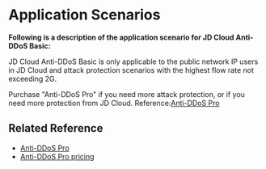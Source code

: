 # Application Scenarios

**Following is a description of the application scenario for JD Cloud Anti-DDoS Basic:**

JD Cloud Anti-DDoS Basic is only applicable to the public network IP users in JD Cloud and attack protection scenarios with the highest flow rate not exceeding 2G.

Purchase "Anti-DDoS Pro" if you need more attack protection, or if you need more protection from JD Cloud. Reference:[Anti-DDoS Pro](https://www.jdcloud.com/products/ipanti)

 



## Related Reference

- [Anti-DDoS Pro](https://github.com/jdcloudcom/cn/blob/edit/documentation/Cloud-Security/Advanced-Anti-DDoS/Introduction/What-Is-Advanced-Anti-DDoS.md)
- [Anti-DDoS Pro pricing](https://github.com/jdcloudcom/cn/blob/edit/documentation/Cloud-Security/Advanced-Anti-DDoS/Pricing/Billing-Rules.md)
